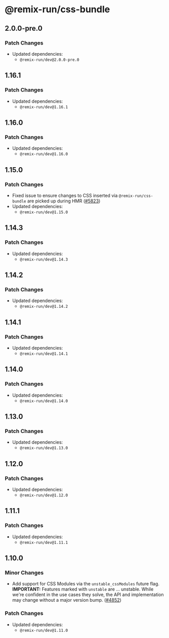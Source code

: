 # @remix-run/css-bundle

## 2.0.0-pre.0

### Patch Changes

- Updated dependencies:
  - `@remix-run/dev@2.0.0-pre.0`

## 1.16.1

### Patch Changes

- Updated dependencies:
  - `@remix-run/dev@1.16.1`

## 1.16.0

### Patch Changes

- Updated dependencies:
  - `@remix-run/dev@1.16.0`

## 1.15.0

### Patch Changes

- Fixed issue to ensure changes to CSS inserted via `@remix-run/css-bundle` are picked up during HMR ([#5823](https://github.com/remix-run/remix/pull/5823))
- Updated dependencies:
  - `@remix-run/dev@1.15.0`

## 1.14.3

### Patch Changes

- Updated dependencies:
  - `@remix-run/dev@1.14.3`

## 1.14.2

### Patch Changes

- Updated dependencies:
  - `@remix-run/dev@1.14.2`

## 1.14.1

### Patch Changes

- Updated dependencies:
  - `@remix-run/dev@1.14.1`

## 1.14.0

### Patch Changes

- Updated dependencies:
  - `@remix-run/dev@1.14.0`

## 1.13.0

### Patch Changes

- Updated dependencies:
  - `@remix-run/dev@1.13.0`

## 1.12.0

### Patch Changes

- Updated dependencies:
  - `@remix-run/dev@1.12.0`

## 1.11.1

### Patch Changes

- Updated dependencies:
  - `@remix-run/dev@1.11.1`

## 1.10.0

### Minor Changes

- Add support for CSS Modules via the `unstable_cssModules` future flag. **IMPORTANT:** Features marked with `unstable` are … unstable. While we're confident in the use cases they solve, the API and implementation may change without a major version bump. ([#4852](https://github.com/remix-run/remix/pull/4852))

### Patch Changes

- Updated dependencies:
  - `@remix-run/dev@1.11.0`
